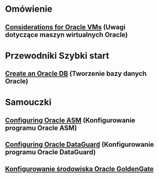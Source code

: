 # Omówienie
## [Considerations for Oracle VMs](oracle-considerations.md) (Uwagi dotyczące maszyn wirtualnych Oracle)
# Przewodniki Szybki start
## [Create an Oracle DB](oracle-database-quick-create.md) (Tworzenie bazy danych Oracle)
# Samouczki
## [Configuring Oracle ASM](configure-oracle-asm.md) (Konfigurowanie programu Oracle ASM)
## [Configuring Oracle DataGuard](configuring-oracle-dataguard.md) (Konfigurowanie programu Oracle DataGuard)
## [Konfigurowanie środowiska Oracle GoldenGate](configure-oracle-golden-gate.md)
